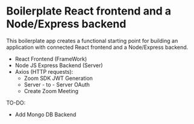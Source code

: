 # Boilerplate React frontend and a Node/Express backend

This boilerplate app creates a functional starting point for building an application with connected React frontend and a Node/Express backend.

* React Frontend (FrameWork)
* Node JS Express Backend (Server)
* Axios (HTTP requests):
    * Zoom SDK JWT Generation
    * Server - to - Server OAuth
    * Create Zoom Meeting

TO-DO:
* Add Mongo DB Backend
